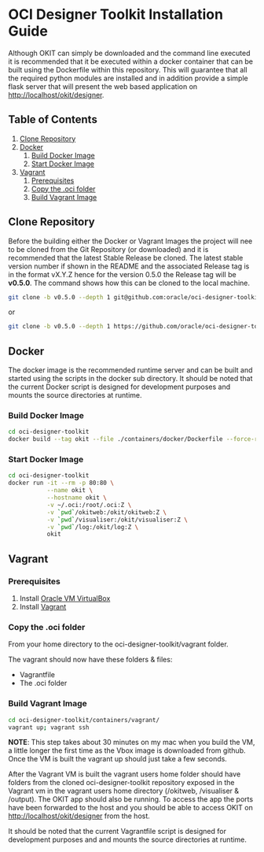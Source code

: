 # OCI Designer Toolkit Installation Guide

Although OKIT can simply be downloaded and the command line executed it is recommended that it be executed within a
docker container that can be built using the Dockerfile within this repository. This will guarantee that all the required 
python modules are installed and in addition provide a simple flask server that will present the web based application on
[http://localhost/okit/designer](http://localhost/okit/designer).


## Table of Contents

1. [Clone Repository](#clone-repository)
2. [Docker](#docker)
    1. [Build Docker Image](#build-docker-image)
    2. [Start Docker Image](#start-docker-image)
3. [Vagrant](#vagrant)
    1. [Prerequisites](#prerequisites)
    2. [Copy the .oci folder](#copy-the-oci-folder)
    3. [Build Vagrant Image](#build-vagrant-image)


## Clone Repository
Before the building either the Docker or Vagrant Images the project will nee to be cloned from the Git Repository (or downloaded)
and it is recommended that the latest Stable Release be cloned. The latest stable version number if shown in the README
and the associated Release tag is in the format vX.Y.Z hence for the version 0.5.0 the Release tag will be 
**v0.5.0**. The command shows how this can be cloned to the local machine.

```bash
git clone -b v0.5.0 --depth 1 git@github.com:oracle/oci-designer-toolkit.git
```

or 

```bash
git clone -b v0.5.0 --depth 1 https://github.com/oracle/oci-designer-toolkit.git
```


## Docker 
The docker image is the recommended runtime server and can be built and started using the scripts in the docker sub directory.
It should be noted that the current Docker script is designed for development purposes and mounts the source directories
at runtime. 

### Build Docker Image
```bash
cd oci-designer-toolkit
docker build --tag okit --file ./containers/docker/Dockerfile --force-rm ./containers/docker/
```

### Start Docker Image
```bash
cd oci-designer-toolkit
docker run -it --rm -p 80:80 \
           --name okit \
           --hostname okit \
           -v ~/.oci:/root/.oci:Z \
           -v `pwd`/okitweb:/okit/okitweb:Z \
           -v `pwd`/visualiser:/okit/visualiser:Z \
           -v `pwd`/log:/okit/log:Z \
           okit
```


## Vagrant

### Prerequisites

1. Install [Oracle VM VirtualBox](https://www.virtualbox.org/wiki/Downloads)
2. Install [Vagrant](https://vagrantup.com/)

### Copy the .oci folder 
From your home directory to the oci-designer-toolkit/vagrant folder. 

The vagrant should now have these folders & files: 
- Vagrantfile
- The .oci folder

### Build Vagrant Image
```bash
cd oci-designer-toolkit/containers/vagrant/
vagrant up; vagrant ssh
```
**NOTE**: This step takes about 30 minutes on my mac when you build the VM, a little longer the first time as the Vbox image 
is downloaded from github. Once the VM is built the vagrant up should just take a few seconds.
    
After the Vagrant VM is built the vagrant users home folder should have folders from the cloned oci-designer-toolkit 
repository exposed in the Vagrant vm in the vagrant users home directory (/okitweb, /visualiser & /output). The OKIT app 
should also be running. To access the app the ports have been forwarded to the host and you should be able to access 
OKIT on [http://localhost/okit/designer](http://localhost/okit/designer) from the host.

It should be noted that the current Vagrantfile script is designed for development purposes and and mounts the source directories
at runtime.

